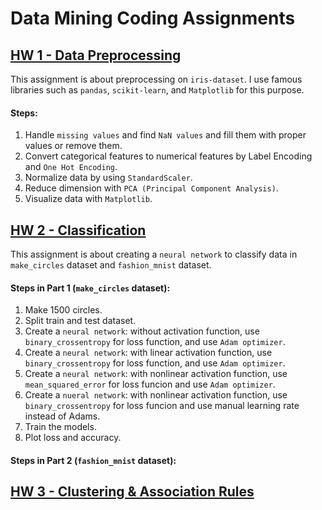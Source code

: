 # Data Mining Coding Assignments

## [HW 1 - Data Preprocessing](https://github.com/arminZolfaghari/Data-Mining-Assignments/tree/main/HW%201%20-%20Data%20Preprocessing)
This assignment is about preprocessing on ```iris-dataset```. I use famous libraries such as ```pandas```, ```scikit-learn```, and ```Matplotlib``` for this purpose.
#### Steps:
1. Handle ```missing values``` and find ```NaN values``` and fill them with proper values or remove them.
2. Convert categorical features to numerical features by Label Encoding and ```One Hot Encoding```.
3. Normalize data by using ```StandardScaler```.
4. Reduce dimension with ```PCA (Principal Component Analysis)```.
5. Visualize data with ```Matplotlib```.

   
## [HW 2 - Classification](https://github.com/arminZolfaghari/Data-Mining-Assignments/tree/main/HW%202%20-%20Classification)
This assignment is about creating a ```neural network``` to classify data in ```make_circles``` dataset and ```fashion_mnist``` dataset.
#### Steps in Part 1 (```make_circles``` dataset):
1. Make 1500 circles.
2. Split train and test dataset.
3. Create a ```neural network```: without activation function, use ```binary_crossentropy``` for loss function, and use ```Adam optimizer```.
4. Create a ```neural network```: with linear activation function, use ```binary_crossentropy``` for loss function, and use ```Adam optimizer```.
5. Create a ```neural network```: with nonlinear activation function, use ```mean_squared_error``` for loss funcion and use ```Adam optimizer```.
6. Create a ```nueral network```:  with nonlinear activation function, use ```binary_crossentropy``` for loss funcion and use manual learning rate instead of Adams.
7. Train the models.
8. Plot loss and accuracy.

#### Steps in Part 2 (```fashion_mnist``` dataset):

## [HW 3 - Clustering & Association Rules](https://github.com/arminZolfaghari/Data-Mining-Assignments/tree/main/HW%203%20-%20Clustering%20%26%20Association%20Rules)
